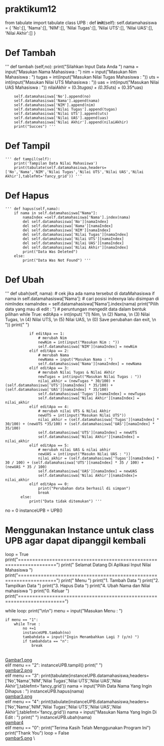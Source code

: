 # praktikum12
from tabulate import tabulate
class UPB :
    def __init__(self):
        self.datamahasiswa = {
        'No':[],
        'Nama':[],
        'NIM':[],
        'Nilai Tugas':[],
        'Nilai UTS':[],
        'Nilai UAS':[],
        'Nilai Akhir':[]
    }
# Def Tambah
   ''' def tambah (self,no):
        print("Silahkan Input Data Anda  ")
        nama = input("Masukan Nama Mahasiswa : ")
        nim = input("Masukan Nim Mahasiswa : ")
        tugas = int(input("Masukan Nilai Tugas Mahasiswa : "))
        uts = int(input("Masukan Nilai UTS Mahasiswa : "))
        uas = int(input("Masukan Nilai UAS Mahasiswa : "))
        nilaiAkhir = (0.3*tugas) + (0.35*uts) + (0.35*uas)
        
        self.datamahasiswa['No'].append(no)
        self.datamahasiswa['Nama'].append(nama)
        self.datamahasiswa['NIM'].append(nim)
        self.datamahasiswa['Nilai Tugas'].append(tugas)
        self.datamahasiswa['Nilai UTS'].append(uts)
        self.datamahasiswa['Nilai UAS'].append(uas)
        self.datamahasiswa['Nilai Akhir'].append(nilaiAkhir)
        print("Succes") '''
# Def Tampil
    ''' def tampil(self):
        print('Tampilan Data Nilai Mahasiswa')
        print(tabulate(self.datamahasiswa,headers=['No','Nama','NIM','Nilai Tugas','Nilai UTS','Nilai UAS','Nilai Akhir'],tablefmt='fancy_grid')) '''
# Def Hapus  
    ''' def hapus(self,nama):
        if nama in self.datamahasiswa["Nama"]:
            namaIndex =self.datamahasiswa['Nama'].index(nama)
            del self.datamahasiswa['No'][namaIndex]
            del self.datamahasiswa['Nama'][namaIndex]
            del self.datamahasiswa['NIM'][namaIndex]
            del self.datamahasiswa['Nilai Tugas'][namaIndex]
            del self.datamahasiswa['Nilai UTS'][namaIndex]
            del self.datamahasiswa['Nilai UAS'][namaIndex]
            del self.datamahasiswa['Nilai Akhir'][namaIndex]
            print("Data Was Deleted")
        else:
            print("Data Was Not Found") '''
    
# Def Ubah    
   ''' def ubah(self, nama):
           # cek jika ada nama tersebut di dataMahasiswa
           if nama in self.datamahasiswa['Nama']:
               # cari posisi indexnya lalu disimpan di nimIndex
               namaIndex = self.datamahasiswa['Nama'].index(nama)
               print("Pilih data yang mau di edit : ")
           # peruntungan mengedit data dalam bentuk pilihan
           while True:
               editApa = int(input(
                   "(1) Nim, \n (2) Nama, \n (3) Nilai Tugas, \n (4) Nilai UTS, \n (5) Nilai UAS, \n (0) Save perubahan dan exit, \n "))
               print(" ")

               if editApa == 1:
                   # merubah Nim
                   newNim = int(input("Masukan Nim : "))
                   self.datamahasiswa['NIM'][namaIndex] = newNim
               elif editApa == 2:
                   # merubah Nama
                   newNama = input("Masukan Nama : ")
                   self.datamahasiswa['Nama'][namaIndex] = newNama
               elif editApa == 3:
                   # merubah Nilai Tugas & Nilai Akhir
                   newTugas = int(input("Masukan Nilai Tugas : "))
                   nilai_akhir = (newTugas * 30/100) + (self.datamahasiswa['UTS'][namaIndex] * 35/100) + (self.datamahasiswa['UAS'][namaIndex] * 35/100)
                   self.datamahasiswa['Tugas'][namaIndex] = newTugas
                   self.datamahasiswa['Nilai Akhir'][namaIndex] = nilai_akhir
               elif editApa == 4:
                   # merubah nilai UTS & Nilai Akhir
                   newUTS = int(input("Masukan Nilai UTS"))
                   nilai_akhir = (self.datamahasiswa['Tugas'][namaIndex] * 30/100) + (newUTS *35/100) + (self.datamahasiswa['UAS'][namaIndex] * 35/100)
                   self.datamahasiswa['UTS'][namaIndex] = newUTS
                   self.datamahasiswa['Nilai Akhir'][namaIndex] = nilai_akhir
               elif editApa == 5:
                   # merubah nilai UAS & nilai akhir
                   newUAS = int(input("Masukn Nilai UAS : "))
                   nilai_akhir = (self.datamahasiswa['Tugas'][namaIndex] * 30 / 100) + (self.datamahasiswa['UTS'][namaIndex] * 35 / 100) + (newUAS * 35 / 100)
                   self.datamahasiswa['UAS'][namaIndex] = newUAS
                   self.datamahasiswa['Nilai Akhir'][namaIndex]= nilai_akhir
               elif editApa == 0:
                   print("Perubahan data berhasil di simpan")
                   break
           else:
               print("Data tidak ditemukan") '''
no = 0
instanceUPB = UPB()
# Menggunakan Instance untuk class UPB agar dapat dipanggil kembali                   
loop = True
print("===================================================================")
print("             Selamat Datang Di Aplikasi Input Nilai Mahasiswa      ")
print("===================================================================")
print("                                   Menu                            ")
print("1. Tambah Data       ")
print("2. Tampilkan Data    ")
print("3. Hapus Data        ")
print("4. Ubah Nama dan Nilai mahasiswa   ")
print("0. Keluar            ")
print("======================================================================")


while loop:
    print("\n\n")
    menu = input("Masukan Menu : ")

    if menu == "1":
        while True :
            no +=1
            instanceUPB.tambah(no)
            tambahdata = input("Ingin Menambahkan Lagi ? (y/n) ")
            if tambahdata == "n":
                break
\
[Gambar1.png](Screenshot/2022-12-14.png)
\
    elif menu == "2":
        instanceUPB.tampil()
        print(" ")
\
[gambar2.png](Screenshot/2022-12-14%20(1).png)
\
    elif menu == "3":
        print(tabulate(instanceUPB.datamahasiswa,headers=['No','Nama','NIM','Nilai Tugas','Nilai UTS','Nilai UAS','Nilai Akhir'],tablefmt='fancy_grid'))
        nama = input("Pilih Data Nama Yang Ingin Dihapus : ")
        instanceUPB.hapus(nama)
\
[gambar3.png](Screenshot/2022-12-14%20(3).png)
\
    elif menu == "4":
        print(tabulate(instanceUPB.datamahasiswa,headers=['No','Nama','NIM','Nilai Tugas','Nilai UTS','Nilai UAS','Nilai Akhir'],tablefmt='fancy_grid'))
        nama = input("Masukan Nama Yang Ingin Di Edit : ")
        print(" ")
        instanceUPB.ubah(nama)
\
[gambar4](Screenshot/2022-12-14%20(4).png)
\
    elif menu == "0":
        print("Terima Kasih Telah Menggunakan Program Ini")
        print("Thank You")
        loop = False
\
[gambar5.png](Screenshot/2022-12-16.png)
\